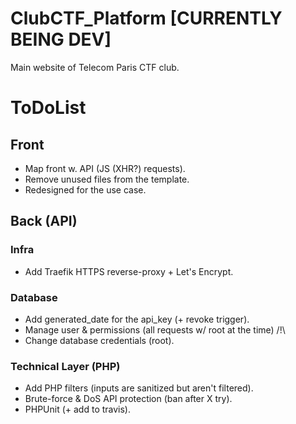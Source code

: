 # ClubCTF_Platform [CURRENTLY BEING DEV]

Main website of Telecom Paris CTF club.

# ToDoList

## Front

* Map front w. API (JS (XHR?) requests).
* Remove unused files from the template.
* Redesigned for the use case.


## Back (API)

### Infra

* Add Traefik HTTPS reverse-proxy + Let's Encrypt.

### Database

* Add generated_date for the api_key (+ revoke trigger).
* Manage user & permissions (all requests w/ root at the time) /!\
* Change database credentials (root).

### Technical Layer (PHP)

* Add PHP filters (inputs are sanitized but aren't filtered).
* Brute-force & DoS API protection (ban after X try).
* PHPUnit (+ add to travis).

